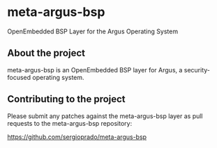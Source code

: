# meta-argus-bsp

OpenEmbedded BSP Layer for the Argus Operating System

## About the project

meta-argus-bsp is an OpenEmbedded BSP layer for Argus, a security-focused operating system.

## Contributing to the project

Please submit any patches against the meta-argus-bsp layer as pull requests to the meta-argus-bsp repository:

https://github.com/sergioprado/meta-argus-bsp
